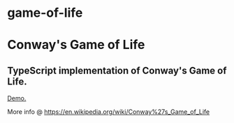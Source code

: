 # game-of-life
Conway's Game of Life
===

TypeScript implementation of Conway's Game of Life.
---------------------------------------------------

[Demo.](http://ndedic.github.io/game-of-life`)

More info @ https://en.wikipedia.org/wiki/Conway%27s_Game_of_Life